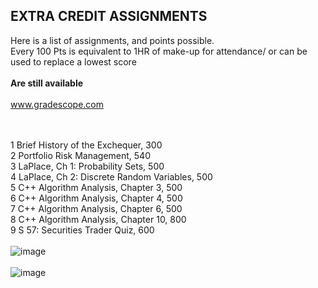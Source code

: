 ## EXTRA CREDIT ASSIGNMENTS
Here is a list of assignments, and points possible.</br>
Every 100 Pts is equivalent to 1HR of make-up for attendance/ or can be used to replace a lowest score</br></br>
<strong>Are still available</strong></br></br>
www.gradescope.com</br>

</br></br>
1	    Brief History of the Exchequer, 300</br>
2	    Portfolio Risk Management, 540</br>
3	    LaPlace, Ch 1: Probability Sets, 500</br>
4	    LaPlace, Ch 2: Discrete Random Variables, 500</br>
5	    C++  Algorithm Analysis, Chapter 3, 500</br>
6	    C++  Algorithm Analysis, Chapter 4, 500</br>
7	    C++ Algorithm Analysis, Chapter 6, 500</br>
8	    C++ Algorithm Analysis, Chapter 10, 800</br>
9	    S  57: Securities Trader Quiz, 600</br></br>
![image](https://github.com/ions29/cpp-reading-material/assets/127531384/69aabd8b-d0a2-489a-9206-6a6fa8a8f4e1)
</br></br>
![image](https://github.com/ions29/cpp-reading-material/assets/127531384/3bd27992-1a95-476c-9dd0-bb468b55f6ab)
